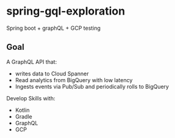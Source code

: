 # spring-gql-exploration
Spring boot + graphQL + GCP testing 

## Goal

A GraphQL API that:
  - writes data to Cloud Spanner
  - Read analytics from BigQuery with low latency
  - Ingests events via Pub/Sub and periodically rolls to BigQuery

Develop Skills with: 
  - Kotlin
  - Gradle
  - GraphQL
  - GCP 
